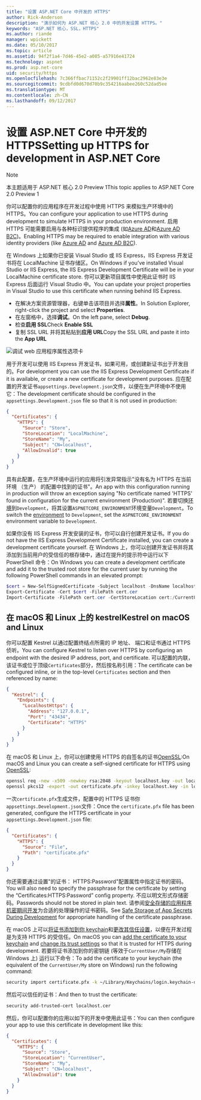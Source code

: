 ```yaml
---
title: "设置 ASP.NET Core 中开发的 HTTPS"
author: Rick-Anderson
description: "演示如何为 ASP.NET 核心 2.0 中的开发设置 HTTPS。"
keywords: "ASP.NET 核心，SSL，HTTPS"
ms.author: riande
manager: wpickett
ms.date: 05/10/2017
ms.topic: article
ms.assetid: 94f2f1a4-7d46-45e2-a085-a57916e41724
ms.technology: aspnet
ms.prod: asp.net-core
uid: security/https
ms.openlocfilehash: 7c366ffbac71152c2f29901ff12bac2962e83e3e
ms.sourcegitcommit: 9cdbfd0d670d70b9c354216aabee260c52dad5ee
ms.translationtype: MT
ms.contentlocale: zh-CN
ms.lasthandoff: 09/12/2017
---
```

# <a name="setting-up-https-for-development-in-aspnet-core"></a><span data-ttu-id="4ca4f-104">设置 ASP.NET Core 中开发的 HTTPS</span><span class="sxs-lookup"><span data-stu-id="4ca4f-104">Setting up HTTPS for development in ASP.NET Core</span></span>

> [!NOTE] 
> <span data-ttu-id="4ca4f-105">本主题适用于 ASP.NET 核心 2.0 Preview 1</span><span class="sxs-lookup"><span data-stu-id="4ca4f-105">This topic applies to ASP.NET Core 2.0 Preview 1</span></span>

<span data-ttu-id="4ca4f-106">你可以配置你的应用程序在开发过程中使用 HTTPS 来模拟生产环境中的 HTTPS。</span><span class="sxs-lookup"><span data-stu-id="4ca4f-106">You can configure your application to use HTTPS during development to simulate HTTPS in your production environment.</span></span> <span data-ttu-id="4ca4f-107">启用 HTTPS 可能需要启用与各种标识提供程序的集成 (如[Azure AD](https://azure.microsoft.com/services/active-directory)和[Azure AD B2C](https://azure.microsoft.com/services/active-directory-b2c/))。</span><span class="sxs-lookup"><span data-stu-id="4ca4f-107">Enabling HTTPS may be required to enable integration with various identity providers (like [Azure AD](https://azure.microsoft.com/services/active-directory) and [Azure AD B2C](https://azure.microsoft.com/services/active-directory-b2c/)).</span></span>

<a name="iisxpress"></a>

<span data-ttu-id="4ca4f-108">在 Windows 上如果你已安装 Visual Studio 或 IIS Express，IIS Express 开发证书将在 LocalMachine 证书存储区。</span><span class="sxs-lookup"><span data-stu-id="4ca4f-108">On Windows if you’ve installed Visual Studio or IIS Express, the IIS Express Development Certificate will be in your LocalMachine certificate store.</span></span> <span data-ttu-id="4ca4f-109">你可以更新项目属性中使用此证书时 IIS Express 后面运行 Visual Studio 中。</span><span class="sxs-lookup"><span data-stu-id="4ca4f-109">You can update your project properties in Visual Studio to use this certificate when running behind IIS Express.</span></span>

   * <span data-ttu-id="4ca4f-110">在解决方案资源管理器，右键单击该项目并选择**属性**。</span><span class="sxs-lookup"><span data-stu-id="4ca4f-110">In Solution Explorer, right-click the project and select **Properties**.</span></span>
   * <span data-ttu-id="4ca4f-111">在左窗格中，选择**调试**。</span><span class="sxs-lookup"><span data-stu-id="4ca4f-111">On the left pane, select **Debug**.</span></span>
   * <span data-ttu-id="4ca4f-112">检查**启用 SSL**</span><span class="sxs-lookup"><span data-stu-id="4ca4f-112">Check **Enable SSL**</span></span>
   * <span data-ttu-id="4ca4f-113">复制 SSL URL 并将其粘贴到**应用 URL**</span><span class="sxs-lookup"><span data-stu-id="4ca4f-113">Copy the SSL URL and paste it into the **App URL**</span></span>

![调试 web 应用程序属性选项卡](enforcing-ssl/_static/ssl.png)

<span data-ttu-id="4ca4f-115">用于开发可以使用 IIS Express 开发证书，如果可用，或创建新证书出于开发目的。</span><span class="sxs-lookup"><span data-stu-id="4ca4f-115">For development you can use the IIS Express Development Certificate if it is available, or create a new certificate for development purposes.</span></span> <span data-ttu-id="4ca4f-116">应在配置的开发证书`appsettings.Development.json`文件，以便在生产环境中不使用它：</span><span class="sxs-lookup"><span data-stu-id="4ca4f-116">The development certificate should be configured in the `appsettings.Development.json` file so that it is not used in production:</span></span>

```json
{
  "Certificates": {
    "HTTPS": {
      "Source": "Store",
      "StoreLocation": "LocalMachine",
      "StoreName": "My",
      "Subject": "CN=localhost",
      "AllowInvalid": true
    }
  }
}
```

<span data-ttu-id="4ca4f-117">具有此配置，在生产环境中运行的应用将引发异常指示"没有名为 HTTPS 在当前环境 （生产） 的配置中找到的证书"。</span><span class="sxs-lookup"><span data-stu-id="4ca4f-117">An app with this configuration running in production will throw an exception saying "No certificate named 'HTTPS' found in configuration for the current environment (Production)".</span></span> <span data-ttu-id="4ca4f-118">若要切换[环境](xref:fundamentals/environments)到`Development`，将其设置`ASPNETCORE_ENVIRONMENT`环境变量`Development`。</span><span class="sxs-lookup"><span data-stu-id="4ca4f-118">To switch the [environment](xref:fundamentals/environments) to `Development`, set the `ASPNETCORE_ENVIRONMENT` environment variable to `Development`.</span></span>

<span data-ttu-id="4ca4f-119">如果你没有 IIS Express 开发安装的证书，你可以自行创建开发证书。</span><span class="sxs-lookup"><span data-stu-id="4ca4f-119">If you do not have the IIS Express Development Certificate installed, you can create a development certificate yourself.</span></span> <span data-ttu-id="4ca4f-120">在 Windows 上，你可以创建开发证书并将其添加到当前用户的受信任的根存储中，通过在提升的提示符中运行以下 PowerShell 命令：</span><span class="sxs-lookup"><span data-stu-id="4ca4f-120">On Windows you can create a development certificate and add it to the trusted root store for the current user by running the following PowerShell commands in an elevated prompt:</span></span>

```powershell
$cert = New-SelfSignedCertificate -Subject localhost -DnsName localhost -FriendlyName "ASP.NET Core Development" -KeyUsage DigitalSignature -TextExtension @("2.5.29.37={text}1.3.6.1.5.5.7.3.1") 
Export-Certificate -Cert $cert -FilePath cert.cer
Import-Certificate -FilePath cert.cer -CertStoreLocation cert:/CurrentUser/Root
```

<a name="OpenSSL"></a>

## <a name="kestrel-on--macos-and-linux"></a><span data-ttu-id="4ca4f-121">在 macOS 和 Linux 上的 kestrel</span><span class="sxs-lookup"><span data-stu-id="4ca4f-121">Kestrel on  macOS and Linux</span></span>

<span data-ttu-id="4ca4f-122">你可以配置 Kestrel 以通过配置终结点所需的 IP 地址、 端口和证书通过 HTTPS 侦听。</span><span class="sxs-lookup"><span data-stu-id="4ca4f-122">You can  configure Kestrel to listen over HTTPS by configuring an endpoint with the desired IP address, port, and certificate.</span></span> <span data-ttu-id="4ca4f-123">可以配置的内联，该证书或位于顶级`Certificates`部分，然后按名称引用：</span><span class="sxs-lookup"><span data-stu-id="4ca4f-123">The certificate can be configured inline, or in the top-level `Certificates` section and then referenced by name:</span></span>

```json
{
  "Kestrel": {
    "Endpoints": {
      "LocalhostHttps": {
        "Address": "127.0.0.1",
        "Port": "43434",
        "Certificate": "HTTPS"
      }
    }
  }
}

```

<span data-ttu-id="4ca4f-124">在 macOS 和 Linux 上，你可以创建使用 HTTPS 的自签名的证书[OpenSSL](https://www.openssl.org/):</span><span class="sxs-lookup"><span data-stu-id="4ca4f-124">On macOS and Linux you can create a self-signed certificate for HTTPS using [OpenSSL](https://www.openssl.org/):</span></span>

```bash
openssl req -new -x509 -newkey rsa:2048 -keyout localhost.key -out localhost.cer -days 365 -subj /CN=localhost
openssl pkcs12 -export -out certificate.pfx -inkey localhost.key -in localhost.cer
```

<span data-ttu-id="4ca4f-125">一次`certificate.pfx`生成文件，配置中的 HTTPS 证书你`appsettings.Development.json`文件：</span><span class="sxs-lookup"><span data-stu-id="4ca4f-125">Once the `certificate.pfx` file has been generated, configure the HTTPS certificate in your `appsettings.Development.json` file:</span></span>

```json
{
  "Certificates": {
    "HTTPS": {
      "Source": "File",
      "Path": "certificate.pfx"
    }
  }
}
```

<span data-ttu-id="4ca4f-126">你还需要通过设置"的证书： HTTPS:Password"配置属性中指定证书的密码。</span><span class="sxs-lookup"><span data-stu-id="4ca4f-126">You will also need to specify the passphrase for the certificate by setting the “Certificates:HTTPS:Password” config property.</span></span> <span data-ttu-id="4ca4f-127">不应以明文形式存储密码。</span><span class="sxs-lookup"><span data-stu-id="4ca4f-127">Passwords should not be stored in plain text.</span></span> <span data-ttu-id="4ca4f-128">请参阅[安全存储的应用程序机密期间开发](app-secrets.md)为合适的处理操作的证书密码。</span><span class="sxs-lookup"><span data-stu-id="4ca4f-128">See [Safe Storage of App Secrets During Development](app-secrets.md) for appropriate handling of the certificate passphrase.</span></span>

<span data-ttu-id="4ca4f-129">在 macOS 上可以[将证书添加到你 keychain](https://support.apple.com/kb/PH20129?locale=en_US)和[更改其信任设置](https://support.apple.com/kb/PH20127?locale=en_US&viewlocale=en_US)，以便在开发过程是为支持 HTTPS 的受信任。</span><span class="sxs-lookup"><span data-stu-id="4ca4f-129">On macOS you can [add the certificate to your keychain](https://support.apple.com/kb/PH20129?locale=en_US) and [change its trust settings](https://support.apple.com/kb/PH20127?locale=en_US&viewlocale=en_US) so that it is trusted for HTTPS during development.</span></span> <span data-ttu-id="4ca4f-130">若要将证书添加到你的密钥链 (等效于`CurrentUser/My`存储在 Windows 上) 运行以下命令：</span><span class="sxs-lookup"><span data-stu-id="4ca4f-130">To add the certificate to your keychain (the equivalent of the `CurrentUser/My` store on Windows) run the following command:</span></span>

```bash
security import certificate.pfx -k ~/Library/Keychains/login.keychain-db
```

<span data-ttu-id="4ca4f-131">然后可以信任的证书：</span><span class="sxs-lookup"><span data-stu-id="4ca4f-131">And then to trust the certificate:</span></span>

```bash
security add-trusted-cert localhost.cer
```

<span data-ttu-id="4ca4f-132">然后，你可以配置你的应用以如下的开发中使用此证书：</span><span class="sxs-lookup"><span data-stu-id="4ca4f-132">You can then configure your app to use this certificate in development like this:</span></span>

```json
{
  "Certificates": {
    "HTTPS": {
      "Source": "Store",
      "StoreLocation": "CurrentUser",
      "StoreName": "My",
      "Subject": "CN=localhost",
      "AllowInvalid": true
    }
  }
}
```
